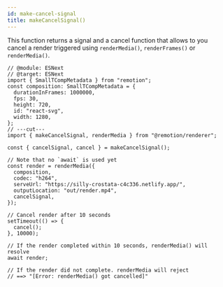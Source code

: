 ```yaml
---
id: make-cancel-signal
title: makeCancelSignal()
---
```


This function returns a signal and a cancel function that allows to you cancel a render triggered using `renderMedia()`, `renderFrames()` or `renderMedia()`.

```tsx twoslash
// @module: ESNext
// @target: ESNext
import { SmallTCompMetadata } from "remotion";
const composition: SmallTCompMetadata = {
  durationInFrames: 1000000,
  fps: 30,
  height: 720,
  id: "react-svg",
  width: 1280,
};
// ---cut---
import { makeCancelSignal, renderMedia } from "@remotion/renderer";

const { cancelSignal, cancel } = makeCancelSignal();

// Note that no `await` is used yet
const render = renderMedia({
  composition,
  codec: "h264",
  serveUrl: "https://silly-crostata-c4c336.netlify.app/",
  outputLocation: "out/render.mp4",
  cancelSignal,
});

// Cancel render after 10 seconds
setTimeout(() => {
  cancel();
}, 10000);

// If the render completed within 10 seconds, renderMedia() will resolve
await render;

// If the render did not complete. renderMedia will reject
// ==> "[Error: renderMedia() got cancelled]"
```
